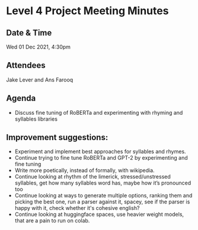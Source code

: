 # Level 4 Project Meeting Minutes

## Date & Time
Wed 01 Dec 2021, 4:30pm

## Attendees
Jake Lever and Ans Farooq

## Agenda
* Discuss fine tuning of RoBERTa and experimenting with rhyming and syllables libraries

## Improvement suggestions:
* Experiment and implement best approaches for syllables and rhymes. 
* Continue trying to fine tune RoBERTa and GPT-2 by experimenting and fine tuning
* Write more poetically, instead of formally, with wikipedia.
* Continue looking at rhythm of the limerick, stressed/unstressed syllables, get how many syllables word has, maybe how it’s pronounced too
* Continue looking at ways to generate multiple options, ranking them and picking the best one, run a parser against it, spacey, see if the parser is happy with it, check whether it's cohesive english?
* Continue looking at huggingface spaces, use heavier weight models, that are a pain to run on colab.